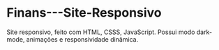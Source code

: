 # Finans---Site-Responsivo
Site responsivo, feito com HTML, CSSS, JavaScript. Possui modo dark-mode, animações e responsividade dinâmica.
